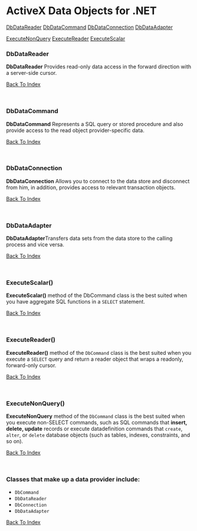 # ActiveX Data Objects for .NET

[DbDataReader](#dbdatareader)
[DbDataCommand](#dbdatacommand)
[DbDataConnection](#dbdataconnection)
[DbDataAdapter](#dbdataadapter)

[ExecuteNonQuery](#executenonquery)
[ExecuteReader](#executereader)
[ExecuteScalar](#executescalar)

### DbDataReader

**DbDataReader** Provides read-only data access in the forward direction with a server-side cursor.

[Back To Index](#index)

<br>

### DbDataCommand

**DbDataCommand** Represents a SQL query or stored procedure and also provide access to the read object provider-specific data.

[Back To Index](#index)

<br>

### DbDataConnection

**DbDataConnection** Allows you to connect to the data store and disconnect from him, in addition, provides access to relevant transaction objects.

[Back To Index](#index)

<br>

### DbDataAdapter

**DbDataAdapter**Transfers data sets from the data store to the calling process and vice versa.

[Back To Index](#index)

<br>

### ExecuteScalar()

**ExecuteScalar()** method of the DbCommand class is the best suited when you have aggregate SQL functions in a `SELECT` statement.

[Back To Index](#index)

<br>

### ExecuteReader()

**ExecuteReader()** method of the `DbCommand` class is the best suited when you execute a `SELECT` query and return a reader object that wraps a readonly, forward-only cursor.

[Back To Index](#index)

<br>

### ExecuteNonQuery()

**ExecuteNonQuery** method of the `DbCommand` class is the best suited when you execute non-SELECT commands, such as SQL commands that **insert, delete, update** records or execute datadefinition commands that `create`, `alter`, or `delete` database objects (such as tables, indexes, constraints, and so on).

[Back To Index](#index)

<br>

### Classes that make up a data provider include:

- `DbCommand`
- `DbDataReader`
- `DbConnection`
- `DbDataAdapter`

[Back To Index](#index)
